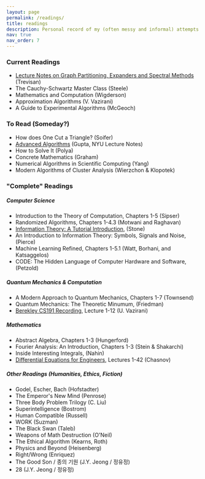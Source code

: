 ```yaml
---
layout: page
permalink: /readings/
title: readings
description: Personal record of my (often messy and informal) attempts on self-learning various topics outside college coursework. "Complete" readings do not mean that I have read the book from cover to cover but rather that I was satisfied with moving on to the next topic. I might return to them upon reassessment, so it might be more fitting to call them "dormant." Finally, most resources here are not considered serious efforts at studying these topics, although some are indeed closely related to my academic interests.
nav: true
nav_order: 7
---
```


### Current Readings
- [Lecture Notes on Graph Partitioning, Expanders and Spectral Methods](https://lucatrevisan.github.io/books/expanders-2016.pdf) (Trevisan)
- The Cauchy-Schwartz Master Class (Steele)
- Mathematics and Computation (Wigderson)
- Approximation Algorithms (V. Vazirani)
- A Guide to Experimental Algorithms (McGeoch)

### To Read (Someday?)
- How does One Cut a Triangle? (Soifer)
- [Advanced Algorithms](https://www.cs.cmu.edu/~15850/notes/cmu850-f20.pdf) (Gupta, NYU Lecture Notes)
- How to Solve It (Polya)
- Concrete Mathematics (Graham)
- Numerical Algorithms in Scientific Computing (Yang)
- Modern Algorithms of Cluster Analysis (Wierzchon & Klopotek)

### "Complete" Readings
##### Computer Science 
- Introduction to the Theory of Computation, Chapters 1-5 (Sipser)
- Randomized Algorithms, Chapters 1-4.3 (Motwani and Raghavan)
- [Information Theory: A Tutorial Introduction](https://arxiv.org/pdf/1802.05968), (Stone)
- An Introduction to Information Theory: Symbols, Signals and Noise, (Pierce)
- Machine Learning Refined, Chapters 1-5.1 (Watt, Borhani, and Katsaggelos)
- CODE: The Hidden Language of Computer Hardware and Software, (Petzold)

##### Quantum Mechanics & Computation
- A Modern Approach to Quantum Mechanics, Chapters 1-7 (Townsend)
- Quantum Mechanics: The Theoretic Minumum, (Friedman)
- [Berekley CS191 Recording](https://youtube.com/playlist?list=PLXEJgM3ycgQW5ysL69uaEdPoof4it6seB&si=QmyQrg6tg1WrUwSp), Lecture 1-12 (U. Vazirani)

##### Mathematics
- Abstract Algebra, Chapters 1-3 (Hungerford)
- Fourier Analysis: An Introduction, Chapters 1-3 (Stein & Shakarchi)
- Inside Interesting Integrals, (Nahin)
- [Differential Equations for Engineers](https://www.youtube.com/playlist?list=PLkZjai-2JcxlvaV9EUgtHj1KV7THMPw1w), Lectures 1-42 (Chasnov)

##### Other Readings (Humanities, Ethics, Fiction)
- Godel, Escher, Bach (Hofstadter)
- The Emperor's New Mind (Penrose)
- Three Body Problem Trilogy (C. Liu)
- Superintelligence (Bostrom)
- Human Compatible (Russell)
- WORK (Suzman)
- The Black Swan (Taleb)
- Weapons of Math Destruction (O'Neil)
- The Ethical Algorithm (Kearns, Roth)
- Physics and Beyond (Heisenberg)
- Right/Wrong (Enriquez)
- The Good Son / 종의 기원 (J.Y. Jeong / 정유정)
- 28 (J.Y. Jeong / 정유정)
